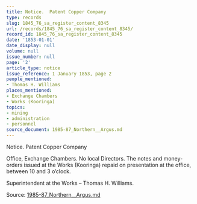 ```yaml
---
title: Notice.  Patent Copper Company
type: records
slug: 1845_76_sa_register_content_8345
url: /records/1845_76_sa_register_content_8345/
record_id: 1845_76_sa_register_content_8345
date: '1853-01-01'
date_display: null
volume: null
issue_number: null
page: '2'
article_type: notice
issue_reference: 1 January 1853, page 2
people_mentioned:
- Thomas H. Williams
places_mentioned:
- Exchange Chambers
- Works (Kooringa)
topics:
- mining
- administration
- personnel
source_document: 1985-87_Northern__Argus.md
---
```


Notice.  Patent Copper Company

Office, Exchange Chambers.  No local Directors.  The notes and money-orders issued at the Works (Kooringa) repaid on presentation at the office, between 10 and 3 o’clock.

Superintendent at the Works – Thomas H. Williams.

Source: [1985-87_Northern__Argus.md](/downloads/markdown/1985-87_Northern__Argus.md)

